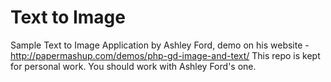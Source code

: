# Text to Image

Sample Text to Image Application by Ashley Ford, demo on his website - http://papermashup.com/demos/php-gd-image-and-text/
This repo is kept for personal work. You should work with Ashley Ford's one.
